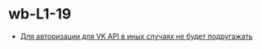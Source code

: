 # wb-L1-19

- [Для авторизации для VK API в иных случаях не будет подругажать](https://oauth.vk.com/authorize?client_id=51729989&display=page&redirect_uri=https://lensorf.github.io/wb-L1-19&scope=wall&response_type=token&v=5.131&state=123456)
